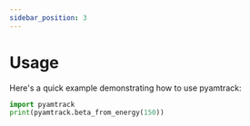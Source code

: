```yaml
---
sidebar_position: 3
---
```


# Usage

Here's a quick example demonstrating how to use pyamtrack:

```python
import pyamtrack
print(pyamtrack.beta_from_energy(150))